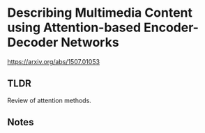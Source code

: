 # Describing Multimedia Content using Attention-based Encoder-Decoder Networks

https://arxiv.org/abs/1507.01053

## TLDR
Review of attention methods.

## Notes
